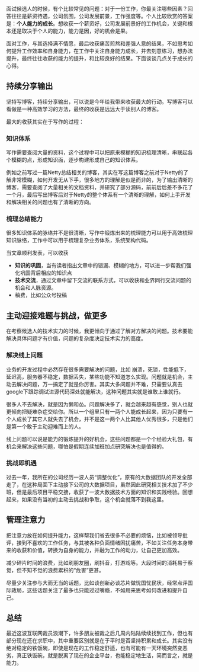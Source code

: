 面试候选人的时候，有个比较常见的问题：对于一份工作，你最关注哪些因素？回答往往是薪资待遇，公司氛围，公司发展前景，工作强度等。个人比较欣赏的答案是：**个人能力的成长**。想收获一个薪资好，公司发展前景好的工作机会，关键和根本还是取决于个人的能力，能力是因，好的机会是果。

面对工作，与其选择满不情愿，最后收获痛苦煎熬和差强人意的结果，不如思考如何提升工作效率和自身能力，在工作中关注自身能力成长，并去刻意练习，想办法提升，最终往往收获的能力的提升，和比较良好的结果。下面谈谈几点关于成长的心得。

## 持续分享输出

坚持写博客，持续分享输出，可以说是今年给我带来收获最大的行动。写博客可以看做是一种高效学习的方法，最终的收获是远远大于读别人的博客。

最大的收获其实在于写作的过程：

### **知识体系**

写作需要查阅大量的资料，这个过程中可以把原来模糊的知识梳理清晰，串联起各个模糊的点，形成知识面，逐步构建形成自己的知识体系。

例如之前写过一篇Netty总结相关的博客，其实在写这篇博客之前对于Netty的了解非常模糊，如何开发无从下手，很多地方的理解是似是而非的，为了输出清晰的博客，需要查阅了大量相关的文档资料，并研究了部分源码，前前后后差不多花了一个月，最后写出博客后对于Netty的整个体系有一个清晰的理解，如何上手开发和解决相关的问题也有了清晰的方向。

### **梳理总结能力**

很多知识体系的脉络并不是很清晰，写作中锻炼出来的梳理能力可以用于高效梳理知识脉络，工作中可以用于梳理复杂业务体系，系统架构代码。

当文章顺利发表，可以收获

- **知识的巩固**，当有读者指出文章中的错漏、模糊的地方，可以进一步帮我们强化巩固背后相应的知识点
- **技术交流**，通过文章中留下交流的联系方式，可以收获和业界同行交流问题的机会和人脉资源。
- 稿费，比如公众号投稿



## 主动迎接难题与挑战，做更多

在考察候选人的技术实力的时候，我更倾向于通过了解对方解决的问题。技术要能解决具体问题才有价值，问题的复杂度决定技术实力的高度。

### **解决线上问题**

业务的开发过程中必然存在很多需要解决的问题，比如 崩溃，死锁，性能低下，延迟高，服务器不稳定，数据丢失，某些功能不知道怎么实现。问题就是机会，主动去解决问题，万一搞定了就是你厉害。其实大多问题并不难，只需要认真去google下跟踪调试进源代码深处就能解决，这种问题其实就是谁敢上谁就行。

很多人不去解决，就是因为懒和怂。问题解决多了，就会越来越有感觉，别人也就更倾向把疑难杂症交给你。所以一个组里只有一两个人能成长起来，因为只要有一个人成长了其它人就失去了机会，并不是这一两个人比其他人优秀很多，只是他们是第一个敢于主动迎难而上的人。

线上问题可以说是能力的锻炼提升的好机会，这些问题都是一个个经验大礼包，有机会来解决这些问题，哪怕是假期连续加班加点研究解决也是值得的。

### **挑战即机遇**

过去一年，我所在的公司经历一波人员“调整优化”，原有的大数据团队的开发全部走了，在这种局面下主动接下公司的大数据项目，虽然因此研究相关技术加了不少班，但是最后项目平稳交接，收获了一波大数据技术方面的知识和实践经验。回想起来，如果没有当初的主动去挑战和争取，这个机会就落不到我这里。

## 管理注意力

把注意力放在如何提升能力，这样帮我们省去很多不必要的烦恼，比如被领导批评，接到不喜欢的工作任务，与其被各种负面情绪困扰痛苦，不如关注任务本身带来的收获和价值，转换为自身的能力，并融为工作的动力，让自己更加高效。

减少碎片时间的浪费，比如刷朋友圈，刷抖音，打游戏等。大段时间的消耗易于察觉，但不知不觉的浪费累积的“危害”更甚。

尽量少关注参与大而无当的话题，比如谈创新必谈芯片做忧国忧民状，经常点评国际政局，这些话题关注了最多也只能过过嘴瘾，不如用来思考如何改进和提升自己。

## 总结

最近这波互联网裁员浪潮下，许多朋友被裁之后几周内陆陆续续找到工作，但也有部分现在还在求职中，其中重要区别就是在于平时是否坚持积累和成长。其实没有绝对稳定的铁饭碗，即使是现在的工作稳定舒适，也有可能有一天环境突然变恶劣，真正铁饭碗，就是脱离了现在的企业平台，也能稳定地生活，简而言之，就是能力。